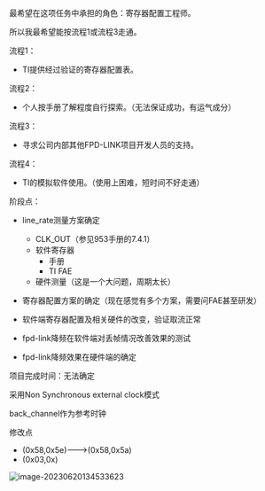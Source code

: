 最希望在这项任务中承担的角色：寄存器配置工程师。

所以我最希望能按流程1或流程3走通。



流程1：

- TI提供经过验证的寄存器配置表。

流程2：

- 个人按手册了解程度自行探索。（无法保证成功，有运气成分）

流程3：

- 寻求公司内部其他FPD-LINK项目开发人员的支持。

流程4：

- TI的模拟软件使用。（使用上困难，短时间不好走通）



阶段点：

- line_rate测量方案确定
  - CLK_OUT（参见953手册的7.4.1）
  - 软件寄存器
    - 手册
    - TI FAE
  - 硬件测量（这是一个大问题，周期太长）
  
- 寄存器配置方案的确定（现在感觉有多个方案，需要问FAE甚至研发）
- 软件端寄存器配置及相关硬件的改变，验证取流正常
- fpd-link降频在软件端对丢帧情况改善效果的测试
- fpd-link降频效果在硬件端的确定



项目完成时间：无法确定







采用Non Synchronous external clock模式

back_channel作为参考时钟

修改点

- (0x58,0x5e)--->(0x58,0x5a)
- (0x03,0x)

![image-20230620134533623](Y:\github_local\notebook\项目评估\FPD-LINK\.fpd-link降频项目评估.assets\image-20230620134533623.png)
